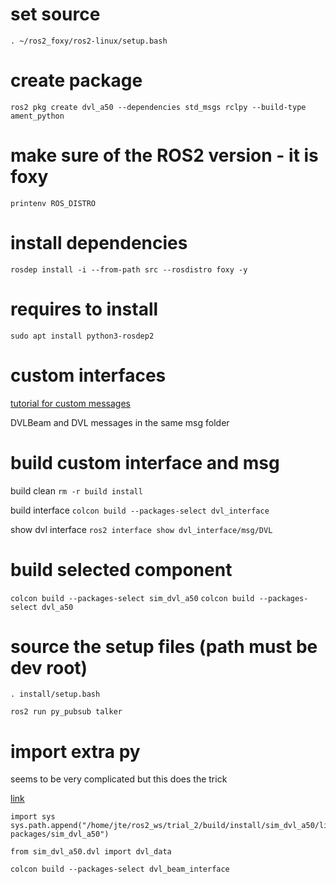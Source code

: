 
# set source
`. ~/ros2_foxy/ros2-linux/setup.bash`

# create package
`ros2 pkg create dvl_a50 --dependencies std_msgs rclpy --build-type ament_python`


# make sure of the  ROS2 version - it is foxy
`printenv ROS_DISTRO`

# install dependencies
`rosdep install -i --from-path src --rosdistro foxy -y`

# requires to install 
`sudo apt install python3-rosdep2`

# custom interfaces
[tutorial for custom messages](https://docs.ros.org/en/foxy/Tutorials/Custom-ROS2-Interfaces.html)

DVLBeam and DVL messages in the same msg folder 

#  build custom interface and msg
build clean
`rm -r build install`

build interface
`colcon build --packages-select dvl_interface`

show dvl interface
`ros2 interface show dvl_interface/msg/DVL`

# build selected component
`colcon build --packages-select sim_dvl_a50`
`colcon build --packages-select dvl_a50`

# source the setup files (path must be dev  root)
`. install/setup.bash`

`ros2 run py_pubsub talker`

# import extra py
seems to be very complicated but this does the trick

[link](https://stackoverflow.com/questions/57426715/import-modules-in-package-in-ros2)

``` 
import sys
sys.path.append("/home/jte/ros2_ws/trial_2/build/install/sim_dvl_a50/lib/python3.8/site-packages/sim_dvl_a50")

from sim_dvl_a50.dvl import dvl_data
```




`colcon build --packages-select dvl_beam_interface`